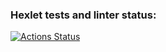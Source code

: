 ### Hexlet tests and linter status:
[![Actions Status](https://github.com/newfaceee/devops-for-programmers-project-lvl1/workflows/hexlet-check/badge.svg)](https://github.com/newfaceee/devops-for-programmers-project-lvl1/actions)